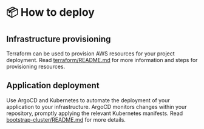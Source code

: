# :package: How to deploy

## Infrastructure provisioning

Terraform can be used to provision AWS resources for your project deployment.
Read [terraform/README.md](/terraform/README.md) for more information and steps for provisioning resources.

## Application deployment

Use ArgoCD and Kubernetes to automate the deployment of your application to your infrastructure. ArgoCD monitors changes within your repository, promptly applying the relevant Kubernetes manifests. Read [bootstrap-cluster/README.md](/bootstrap-cluster/README.md) for more details.
